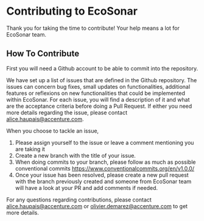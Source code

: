 # Contributing to EcoSonar

Thank you for taking the time to contribute! Your help means a lot for EcoSonar team.

## How To Contribute
First you will need a Github account to be able to commit into the repository.

We have set up a list of issues that are defined in the Github repository.
The issues can concern bug fixes, small updates on functionalities, additional features or reflexions on new functionalities that could be implemented within EcoSonar.
For each issue, you will find a description of it and what are the acceptance criteria before doing a Pull Request. If either you need more details regarding the issue, please contact alice.haupais@accenture.com.

When you choose to tackle an issue, 
1) Please assign yourself to the issue or leave a comment mentioning you are taking it
2) Create a new branch with the title of your issue.
3) When doing commits to your branch, please follow as much as possible conventional commits https://www.conventionalcommits.org/en/v1.0.0/
4) Once your issue has been resolved, please create a new pull request with the branch previously created and someone from EcoSonar team will have a look at your PR and add comments if needed.

For any questions regarding contributions, please contact alice.haupais@accenture.com or olivier.demarez@accenture.com to get more details.


